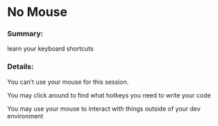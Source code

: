 # No Mouse

### Summary:

learn your keyboard shortcuts


### Details:

You can’t use your mouse for this session.

You may click around to find what hotkeys you need to write your code

You may use your mouse to interact with things outside of your dev environment
